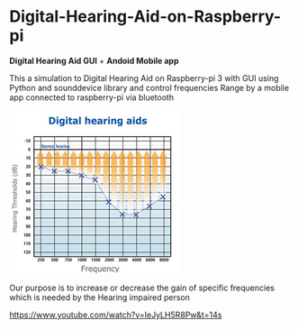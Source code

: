# Digital-Hearing-Aid-on-Raspberry-pi
**Digital Hearing Aid GUI** + **Andoid Mobile app**

This a simulation to Digital Hearing Aid on Raspberry-pi 3 with GUI using Python and sounddevice library and control frequencies Range by a mobile app connected to raspberry-pi via bluetooth


![alt text](https://github.com/hananabilabd/Digital-Hearing-Aid-on-Raspberry-pi/blob/master/Digital_Hearing_Aids_small.jpg)

Our purpose is to increase or decrease the gain of specific frequencies which is needed by the Hearing impaired person 

https://www.youtube.com/watch?v=IeJyLH5R8Pw&t=14s
